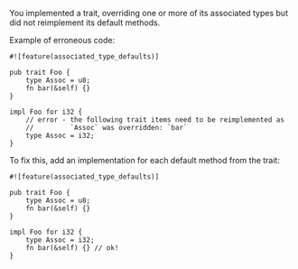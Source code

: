 You implemented a trait, overriding one or more of its associated types but did
not reimplement its default methods.

Example of erroneous code:

```compile_fail,E0399
#![feature(associated_type_defaults)]

pub trait Foo {
    type Assoc = u8;
    fn bar(&self) {}
}

impl Foo for i32 {
    // error - the following trait items need to be reimplemented as
    //         `Assoc` was overridden: `bar`
    type Assoc = i32;
}
```

To fix this, add an implementation for each default method from the trait:

```
#![feature(associated_type_defaults)]

pub trait Foo {
    type Assoc = u8;
    fn bar(&self) {}
}

impl Foo for i32 {
    type Assoc = i32;
    fn bar(&self) {} // ok!
}
```
